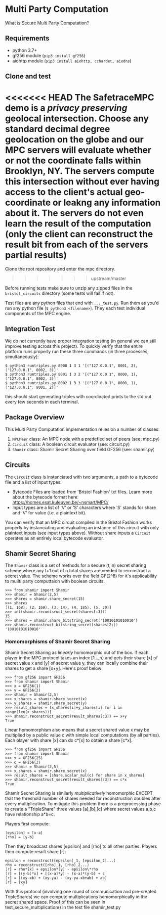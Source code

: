 # Multi Party Computation

[What is Secure Multi Party Computation?](https://en.wikipedia.org/wiki/Secure_multi-party_computation)

## Requirements

- python 3.7+
- gf256 module (`pip3 install gf256`)
- aiohttp module (`pip3 install aiohttp, cchardet, aiodns`)

## Clone and test

<<<<<<< HEAD
The SafetraceMPC demo is a *privacy preserving* geolocal intersection.  Choose any standard decimal degree geolocation on the globe and our MPC servers will evaluate whether or not the coordinate falls within Brooklyn, NY. The servers compute this intersection **without ever having access to the client's actual geo-coordinate or leakng any information about it**. The servers do not even learn the result of the computation (only the client can reconstruct the result bit from each of the servers partial results)
=======
Clone the root repository and enter the mpc directory. 
>>>>>>> upstream/master

Before running tests make sure to unzip any zipped files in the `bristol_circuits` directory (some tests will fail if not).

Test files are any python files that end with `..._test.py`. Run them as you'd run any python file (`$ python3 <filename>`). They each test individual components of the MPC engine.

## Integration Test

We do not currently have proper integration testing (in general we can still improve testing across this project). To quickly verify that the entire platform runs properly run these three commands (in three processes, simultaneously):

```
$ python3 runtriples.py 8000 1 3 1 '[("127.0.0.1", 8001, 2), ("127.0.0.1", 8002, 3)]'
$ python3 runtriples.py 8001 1 3 2 '[("127.0.0.1", 8000, 1), ("127.0.0.1", 8002, 3)]'
$ python3 runtriples.py 8002 1 3 3 '[("127.0.0.1", 8000, 1), ("127.0.0.1", 8001, 2)]'
```

this should start generating triples with coordinated prints to the std out every few seconds in each terminal.

## Package Overview

This Multi Party Computation implementation relies on a number of classes:

1. `MPCPeer` class: An MPC node with a predefied set of peers (see: mpc.py)
3. `Circuit` class: A boolean circuit evaluator (see: circuit.py)
4. `Shamir` class: Shamir Secret Sharing over field GF256 (see: shamir.py)

## Circuits

The `Circuit` class is instanciated with two arguments, a path to a bytecode file and a list of input types:
- Bytecode Files are loaded from 'Bristol Fashion' txt files. Learn more about the bytecode format here: https://homes.esat.kuleuven.be/~nsmart/MPC/
- Input types are a list of 'V' or 'S' characters where 'S' stands for share and 'V' for value (i.e. a plaintext bit).

You can verify that an MPC circuit compiled in the Bristol Fashion works properly by instanciating and evaluating an instance of this circuit with only plaintext inputs (see input types above). Without share inputs a `Circuit` operates as an entirely local bytecode evaluator.

## Shamir Secret Sharing 

The `Shamir` class is a set of methods for a secure (t, n) secret sharing scheme where any t+1 out of n total shares are needed to reconstruct a secret value. The scheme works over the field GF(2^8) for it's applicability to muilti party computtaion with boolean circuits.

```
>>> from shamir import Shamir
>>> shamir = Shamir(2,5)
>>> shares = shamir.share_secret(15)
>>> shares
[(1, 168), (2, 169), (3, 14), (4, 185), (5, 30)]
>>> int(shamir.recontsruct_secret(shares[:3]))
15
>>> shares = shamir.share_bitstring_secret('10010101010010')
>>> shamir.reconstruct_bitstring_secret(shares[2:])
'10010101010010'
```

### Homomorphisms of Shamir Secret Sharing

Shamir Secret Sharing as *linearly* homomorphic out of the box. If each player in the MPC protocol takes an index [1,..,n] and gets their share [x] of secret value x and [y] of secret value y, they can locally combine their shares to get a share [x+y]. Here's proof below:

```
>>> from gf256 import GF256
>>> from shamir import Shamir
>>> x = GF256(1)
>>> y = GF256(2)
>>> shamir = Shamir(2,5)
>>> x_shares = shamir.share_secret(x)
>>> y_shares = shamir.share_secret(y)
>>> result_shares = [x_shares[i]+y_shares[i] for i in range(len(x_shares))]
>>> shamir.reconstruct_secret(result_shares[:3]) == x+y
True
```

Linear homomorphism also means that a secret shared value x may be multiplied by a public value c with simple local computations (by all parties). Each player with share [x] can do c\*[x] to obtain a share [c\*x].

```
>>> from gf256 import GF256
>>> from shamir import Shamir
>>> x = GF256(25)
>>> c = GF256(3)
>>> shamir = Shamir(2,5)
>>> x_shares = shamir.share_secret(x)
>>> result_shares = [share.scalar_mul(c) for share in x_shares]
>>> shamir.reconstruct_secret(result_shares[:3]) == c*x
True
```

Shamir Secret Sharing is similarly *multiplicatively* homomorphic EXCEPT that the threshold number of shares needed for reconstruction doubles after every multiplication. To mitigate this problem there is a preprocessing phase to create a "TripleShare" three values [a],[b],[c] where secret values a,b,c have relationship a\*b=c.

Players first compute:
```
[epsilon] = [x-a]
[rho] = [y-b]
```

Then they broadcast shares [epsilon] and [rho] to all other parties. Players then compute result share [r]:

```
epsilon = reconstruct([epsilon]_1, [epsilon_2]...)
rho = reconstruct([rho]_1, [rho]_2...)
[r] = rho*[x] + epsilon*[y] - epsilon\*rho
[r] = [(y-b)*x] + [(x-a)*y] - (x-a)*(y-b) + c
[r] = [(xy-xb) + (xy-ya) - (xy-ya-xb+ab) + ab]
[r] = [xy]
```

With this protocol (involving one round of communication and pre-created TripleShares) we can compute multiplications homomorphically in the secret shared space. Proof of this can be seen in test_secure_multiplication() in the test file shamir_test.py